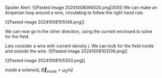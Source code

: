 Spoiler Alert:
![[Pasted image 20241008094020.png|300]]
We can make an Amperian loop around a wire, circulating to follow the right hand rule.

![[Pasted image 20241008101049.png]]


We can now go in the other direction, using the current enclosed to solve for the field.

Lets consider a wire with current density $j$. We can look for the field inside and outside the wire.
![[Pasted image 20241008103136.png]]


![[Pasted image 20241008105303.png]]

inside a solenoid, $\vec{B}_{inside}=\mu_{0}ni\hat{z}$


